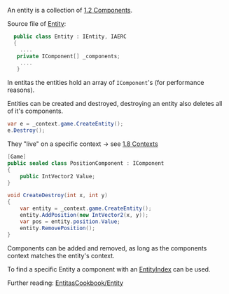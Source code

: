 An entity is a collection of [1.2 Components](1.2%20Components.md).

Source file of [Entity](https://github.com/sschmid/Entitas-CSharp/blob/master/Entitas/Entitas/Entity/Entity.cs):
```csharp
  public class Entity : IEntity, IAERC
  { 
    ....
   private IComponent[] _components;
    ....
   }
```
In entitas the entities hold an array of `IComponent`'s (for performance reasons).

Entities can be created and destroyed, destroying an entity also deletes all of it's components.
```csharp
var e = _context.game.CreateEntity();
e.Destroy();
```
They "live" on a specific context -> see [1.8 Contexts](1.8%20Contexts.md)

```csharp
[Game]
public sealed class PositionComponent : IComponent
{
    public IntVector2 Value;
}

void CreateDestroy(int x, int y)
{
    var entity = _context.game.CreateEntity();
    entity.AddPosition(new IntVector2(x, y));
    var pos = entity.position.Value;
    entity.RemovePosition();
}
```
Components can be added and removed, as long as the components context matches the entity's context.

To find a specific Entity a component with an [EntityIndex](https://github.com/sschmid/Entitas-CSharp/wiki/Components#identifier) can be used.


Further reading: 
[EntitasCookbook/Entity](https://github.com/mzaks/EntitasCookBook/edit/master/chapters/1_ingredients/102_entity.md)

